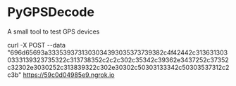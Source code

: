 # PyGPSDecode

A small tool to test GPS devices

curl -X POST --data "696d65693a3335393731303034393035373739382c4f42442c3136313030333139323735322c313738352c2c2c302c35342c39362e3437252c37352c32302e3030252c313839322c302e30302c50303133342c50303537312c2c3b" https://59c0d04985e9.ngrok.io
